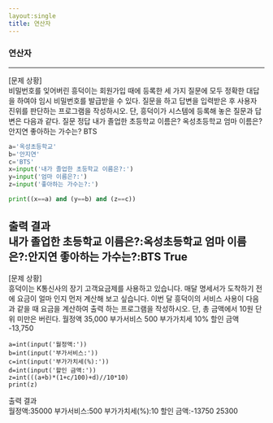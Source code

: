 ```yaml
---
layout:single
title: 연산자
---
```


### 연산자
---
[문제 상황]  
비밀번호를 잊어버린 흥덕이는 회원가입 때에 등록한 세 가지 질문에 모두 정확한 대답을
하여야 임시 비밀번호를 발급받을 수 있다. 질문을 하고 답변을 입력받은 후 사용자 진위를
판단하는 프로그램을 작성하시오. 단, 흥덕이가 시스템에 등록해 놓은 질문과 답변은 다음과
같다. 질문 정답
내가 졸업한 초등학교 이름은? 옥성초등학교
엄마 이름은? 안지연
좋아하는 가수는? BTS
~~~python
a='옥성초등학교'
b='안지연'
c='BTS'
x=input('내가 졸업한 초등학교 이름은?:')
y=input('엄마 이름은?:')
z=input('좋아하는 가수는?:')

print((x==a) and (y==b) and (z==c))
~~~
출력 결과  
내가 졸업한 초등학교 이름은?:옥성초등학교
엄마 이름은?:안지연
좋아하는 가수는?:BTS
True
---
[문제 상황]  
흥덕이는 K통신사의 장기 고객요금제를 사용하고
있습니다. 매달 명세서가 도착하기 전에 요금이 얼마
인지 먼저 계산해 보고 싶습니다. 이번 달 흥덕이의
서비스 사용이 다음과 같을 때 요금을 계산하여 출력
하는 프로그램을 작성하시오. 단, 총 금액에서 10원
단위 미만은 버린다. 월정액 35,000
부가서비스 500
부가가치세 10%
할인 금액 -13,750
~~~pyhton
a=int(input('월정액:'))
b=int(input('부가서비스:'))
c=int(input('부가가치세(%):'))
d=int(input('할인 금액:'))
z=int(((a+b)*(1+c/100)+d)//10*10)
print(z)
~~~
출력 결과  
월정액:35000
부가서비스:500
부가가치세(%):10
할인 금액:-13750
25300
